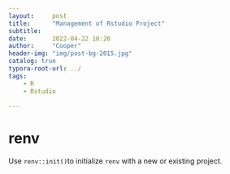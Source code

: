 ```yaml
---
layout:     post
title:      "Management of Rstudio Project"
subtitle:   
date:       2022-04-22 10:26
author:     "Cooper"
header-img: "img/post-bg-2015.jpg"
catalog: true
typora-root-url: ../
tags:
    - R
    - Rstudio
    
---
```




# renv

Use `renv::init()`to initialize `renv` with a new or existing project.